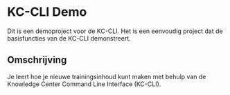 # KC-CLI Demo

Dit is een demoproject voor de KC-CLI. Het is een eenvoudig project dat de basisfuncties van de KC-CLI demonstreert.

## Omschrijving

Je leert hoe je nieuwe trainingsinhoud kunt maken met behulp van de Knowledge Center Command Line Interface (KC-CLI).

